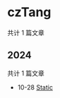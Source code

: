 # czTang

共计 1 篇文章

## 2024

共计 1 篇文章

- 10-28 [Static](http://localhost:1313/blog/categories/staticanalysis/staticanalysis/ "2024-10-28 19:33:56")
